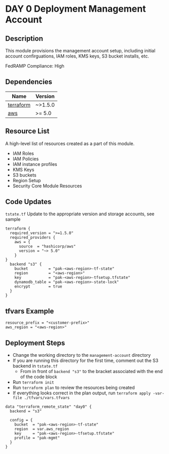 # DAY 0 Deployment Management Account 

## Description
This module provisions the management account setup, including initial account confirguations, IAM roles, KMS keys, S3 bucket installs, etc.

FedRAMP Compliance: High

## Dependencies
| Name | Version |
|------|---------|
| <a name="requirement_terraform"></a> [terraform](#requirement\_terraform) | ~>1.5.0 |
| <a name="requirement_aws"></a> [aws](#requirement\_aws) | >= 5.0 |

## Resource List
A high-level list of resources created as a part of this module.
- IAM Roles
- IAM Policies
- IAM instance profiles
- KMS Keys
- S3 buckets
- Region Setup
- Security Core Module Resources

## Code Updates

`tstate.tf` Update to the appropriate version and storage accounts, see sample
``` hcl
terraform {
  required_version = ">=1.5.0"
  required_providers {
    aws = {
      source  = "hashicorp/aws"
      version = "~> 5.0"
    }
}
  backend "s3" {
    bucket         = "pak-<aws-region>-tf-state"
    region         = "<aws-region>"
    key            = "pak-<aws-region>-tfsetup.tfstate"
    dynamodb_table = "pak-<aws-region>-state-lock"
    encrypt        = true
  }
}
```

## tfvars Example
``` hcl
resource_prefix = "<customer-prefix>"
aws_region = "<aws-region>"
```

## Deployment Steps
- Change the working directory to the `management-account` directory
- If you are running this directory for the first time, comment out the S3 backend in `tstate.tf`
  - From in front of `backend "s3"` to the bracket associated with the end of the code block
- Run `terraform init`
- Run `terraform plan` to review the resources being created
- If everything looks correct in the plan output, run `terraform apply -var-file ./tfvars/vars.tfvars`

``` hcl
data "terraform_remote_state" "day0" {
  backend = "s3"

  config = {
    bucket  = "pak-<aws-region>-tf-state"
    region  = var.aws_region
    key     = "pak-<aws-region>-tfsetup.tfstate"
    profile = "pak-mgmt"
  }
}
```